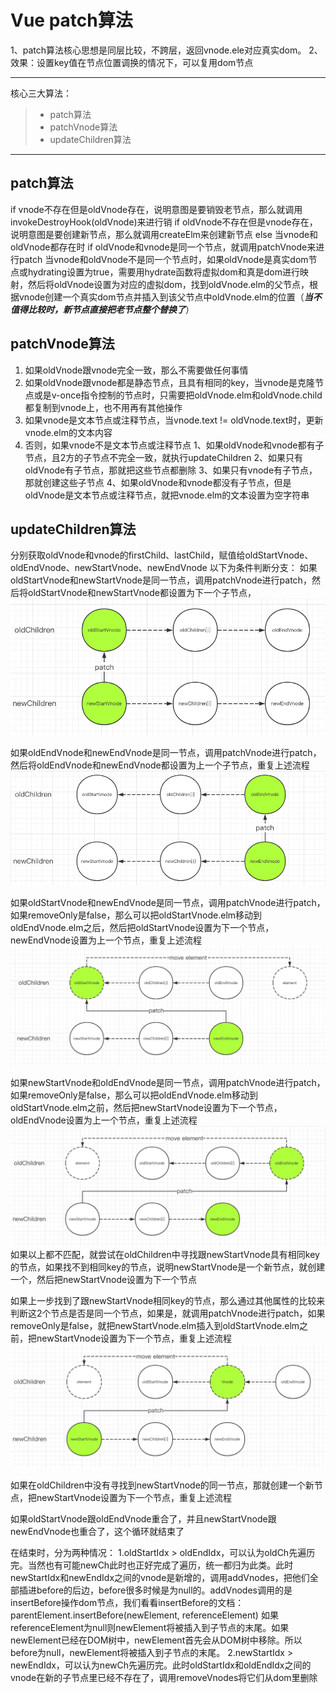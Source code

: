 # Vue patch算法
1、patch算法核心思想是同层比较，不跨层，返回vnode.ele对应真实dom。
2、效果：设置key值在节点位置调换的情况下，可以复用dom节点

------
核心三大算法：
> * patch算法
> * patchVnode算法
> * updateChildren算法

------

## patch算法

if vnode不存在但是oldVnode存在，说明意图是要销毁老节点，那么就调用invokeDestroyHook(oldVnode)来进行销
if oldVnode不存在但是vnode存在，说明意图是要创建新节点，那么就调用createElm来创建新节点
else 当vnode和oldVnode都存在时
if oldVnode和vnode是同一个节点，就调用patchVnode来进行patch
当vnode和oldVnode不是同一个节点时，如果oldVnode是真实dom节点或hydrating设置为true，需要用hydrate函数将虚拟dom和真是dom进行映射，然后将oldVnode设置为对应的虚拟dom，找到oldVnode.elm的父节点，根据vnode创建一个真实dom节点并插入到该父节点中oldVnode.elm的位置（***当不值得比较时，新节点直接把老节点整个替换了***）

## patchVnode算法

 1. 如果oldVnode跟vnode完全一致，那么不需要做任何事情
 2. 如果oldVnode跟vnode都是静态节点，且具有相同的key，当vnode是克隆节点或是v-once指令控制的节点时，只需要把oldVnode.elm和oldVnode.child都复制到vnode上，也不用再有其他操作
 3. 如果vnode是文本节点或注释节点，当vnode.text != oldVnode.text时，更新vnode.elm的文本内容
 4. 否则，如果vnode不是文本节点或注释节点
    1、如果oldVnode和vnode都有子节点，且2方的子节点不完全一致，就执行updateChildren
    2、如果只有oldVnode有子节点，那就把这些节点都删除
    3、如果只有vnode有子节点，那就创建这些子节点
    4、如果oldVnode和vnode都没有子节点，但是oldVnode是文本节点或注释节点，就把vnode.elm的文本设置为空字符串

## updateChildren算法
分别获取oldVnode和vnode的firstChild、lastChild，赋值给oldStartVnode、oldEndVnode、newStartVnode、newEndVnode 以下为条件判断分支：
如果oldStartVnode和newStartVnode是同一节点，调用patchVnode进行patch，然后将oldStartVnode和newStartVnode都设置为下一个子节点，
![vue_ updateChildren](p1.png)

如果oldEndVnode和newEndVnode是同一节点，调用patchVnode进行patch，然后将oldEndVnode和newEndVnode都设置为上一个子节点，重复上述流程
![vue_ updateChildren](p2.png)

如果oldStartVnode和newEndVnode是同一节点，调用patchVnode进行patch，如果removeOnly是false，那么可以把oldStartVnode.elm移动到oldEndVnode.elm之后，然后把oldStartVnode设置为下一个节点，newEndVnode设置为上一个节点，重复上述流程
![vue_ updateChildren](p3.png)

如果newStartVnode和oldEndVnode是同一节点，调用patchVnode进行patch，如果removeOnly是false，那么可以把oldEndVnode.elm移动到oldStartVnode.elm之前，然后把newStartVnode设置为下一个节点，oldEndVnode设置为上一个节点，重复上述流程
![vue_ updateChildren](p4.png)
如果以上都不匹配，就尝试在oldChildren中寻找跟newStartVnode具有相同key的节点，如果找不到相同key的节点，说明newStartVnode是一个新节点，就创建一个，然后把newStartVnode设置为下一个节点

如果上一步找到了跟newStartVnode相同key的节点，那么通过其他属性的比较来判断这2个节点是否是同一个节点，如果是，就调用patchVnode进行patch，如果removeOnly是false，就把newStartVnode.elm插入到oldStartVnode.elm之前，把newStartVnode设置为下一个节点，重复上述流程
![vue_ updateChildren](p5.png)

如果在oldChildren中没有寻找到newStartVnode的同一节点，那就创建一个新节点，把newStartVnode设置为下一个节点，重复上述流程

如果oldStartVnode跟oldEndVnode重合了，并且newStartVnode跟newEndVnode也重合了，这个循环就结束了

在结束时，分为两种情况：
1.oldStartIdx > oldEndIdx，可以认为oldCh先遍历完。当然也有可能newCh此时也正好完成了遍历，统一都归为此类。此时newStartIdx和newEndIdx之间的vnode是新增的，调用addVnodes，把他们全部插进before的后边，before很多时候是为null的。addVnodes调用的是insertBefore操作dom节点，我们看看insertBefore的文档：parentElement.insertBefore(newElement, referenceElement)
如果referenceElement为null则newElement将被插入到子节点的末尾。如果newElement已经在DOM树中，newElement首先会从DOM树中移除。所以before为null，newElement将被插入到子节点的末尾。
2.newStartIdx > newEndIdx，可以认为newCh先遍历完。此时oldStartIdx和oldEndIdx之间的vnode在新的子节点里已经不存在了，调用removeVnodes将它们从dom里删除





